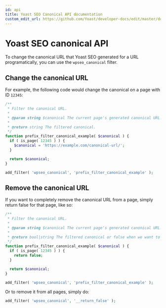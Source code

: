 ```yaml
---
id: api
title: Yoast SEO Canonical API documentation
custom_edit_url: https://github.com/Yoast/developer-docs/edit/master/docs/features/canonical-urls/api.md
---
```


# Yoast SEO canonical API

To change the canonical URL that Yoast SEO generated for a URL programatically, you can use the `wpseo_canonical` filter. 

## Change the canonical URL
For example, the following code would change the canonical on a page with ID `12345`:

```php
/**
 * Filter the canonical URL.
 *
 * @param string $canonical The current page's generated canonical URL.
 *
 * @return string The filtered canonical.
 */
function prefix_filter_canonical_example( $canonical ) {
  if ( is_page( 12345 ) ) {
    $canonical = 'https://example.com/canonical-url/';
  }

  return $canonical;
}

add_filter( 'wpseo_canonical', 'prefix_filter_canonical_example' );
```

## Remove the canonical URL
If you want to completely remove the canonical URL from a page, simply return false for that page, like so:

```php
/**
 * Filter the canonical URL.
 *
 * @param string $canonical The current page's generated canonical URL.
 *
 * @return bool|string The filtered canonical or false when we want to remove it.
 */
function prefix_filter_canonical_example( $canonical ) {
  if ( is_page( 12345 ) ) {
    return false;
  }

  return $canonical;
}

add_filter( 'wpseo_canonical', 'prefix_filter_canonical_example' );
```

Or to remove it from all pages, simply do:

```php
add_filter( 'wpseo_canonical', '__return_false' );
```
